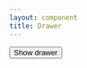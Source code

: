 ```yaml
---
layout: component
title: Drawer
---
```


<button class="btn btn-default" id="show-drawer">Show drawer</button>
<script>
$(function(){
	var drawer = component('drawer').detached();
	var $closeBtn = $(document.createElement('button')).text('Close drawer');
	$closeBtn.on('click', function(){
		drawer.close();
	});
	drawer.append($closeBtn);
	$('#show-drawer').on('click', function(){
		drawer.open();
	});
});
</script>
